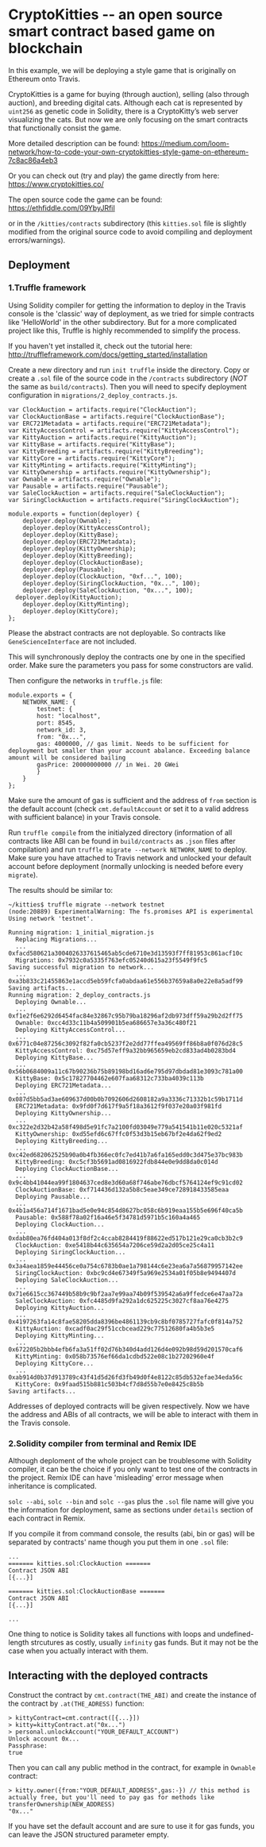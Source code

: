 # CryptoKitties -- an open source smart contract based game on blockchain 

In this example, we will be deploying a style game that is originally on Ethereum onto Travis. 

CryptoKitties is a game for buying (through auction), selling (also through auction), and breeding digital cats. Although each cat is represented by `uint256` as genetic code in Solidity, there is a CryptoKitty’s web server visualizing the cats. But now we are only focusing on the smart contracts that functionally consist the game.

More detailed description can be found: <https://medium.com/loom-network/how-to-code-your-own-cryptokitties-style-game-on-ethereum-7c8ac86a4eb3>

Or you can check out (try and play) the game directly from here: <https://www.cryptokitties.co/>

The open source code the game can be found: <https://ethfiddle.com/09YbyJRfiI> 

or in the `/kitties/contracts` subdirectory (this `kitties.sol` file is slightly modified from the original source code to avoid compiling and deployment errors/warnings).

## Deployment

### 1.Truffle framework

Using Solidity compiler for getting the information to deploy in the Travis console is the 'classic' way of deployment, as we tried for simple contracts like 'HelloWorld' in the other subdirectory. But for a more complicated project like this, Truffle is highly recommended to simplify the process.

If you haven't yet installed it, check out the tutorial here: <http://truffleframework.com/docs/getting_started/installation>

Create a new directory and run `init truffle` inside the directory. Copy or create a `.sol` file of the source code in the `/contracts` subdirectory (*NOT* the same as `build/contracts`). Then you will need to specify deployment configuration in `migrations/2_deploy_contracts.js`. 

```
var ClockAuction = artifacts.require("ClockAuction");
var ClockAuctionBase = artifacts.require("ClockAuctionBase");
var ERC721Metadata = artifacts.require("ERC721Metadata");
var KittyAccessControl = artifacts.require("KittyAccessControl");
var KittyAuction = artifacts.require("KittyAuction");
var KittyBase = artifacts.require("KittyBase");
var KittyBreeding = artifacts.require("KittyBreeding");
var KittyCore = artifacts.require("KittyCore");
var KittyMinting = artifacts.require("KittyMinting");
var KittyOwnership = artifacts.require("KittyOwnership");
var Ownable = artifacts.require("Ownable");
var Pausable = artifacts.require("Pausable");
var SaleClockAuction = artifacts.require("SaleClockAuction");
var SiringClockAuction = artifacts.require("SiringClockAuction");

module.exports = function(deployer) {
	deployer.deploy(Ownable);
	deployer.deploy(KittyAccessControl);
	deployer.deploy(KittyBase);
	deployer.deploy(ERC721Metadata);
	deployer.deploy(KittyOwnership);
	deployer.deploy(KittyBreeding);
	deployer.deploy(ClockAuctionBase);
	deployer.deploy(Pausable);
	deployer.deploy(ClockAuction, "0xf...", 100);
	deployer.deploy(SiringClockAuction, "0x...", 100);
	deployer.deploy(SaleClockAuction, "0x...", 100);
  deployer.deploy(KittyAuction);
	deployer.deploy(KittyMinting);
	deployer.deploy(KittyCore);
};
```

Please the abstract contracts are not deployable. So contracts like `GeneScienceInterface` are not included.

This will synchronously deploy the contracts one by one in the specified order. Make sure the parameters you pass for some constructors are valid. 

Then configure the networks in `truffle.js` file:

```
module.exports = {
	NETWORK_NAME: {
		testnet: {
		host: "localhost",
		port: 8545,
		network_id: 3,
		from: "0x...",
		gas: 4000000, // gas limit. Needs to be sufficient for deployment but smaller than your account abalance. Exceeding balance amount will be considered bailing
		gasPrice: 20000000000 // in Wei. 20 GWei
		}
	}
};
```

Make sure the amount of gas is sufficient and the address of `from` section is the default account (check `cmt.defaultAccount` or set it to a valid address with sufficient balance) in your Travis console. 

Run `truffle compile` from the initialyzed directory (information of all contracts like ABI can be found in `build/contracts` as `.json` files after compilation) and run `truffle migrate --network NETWORK_NAME` to deploy. Make sure you have attached to Travis network and unlocked your default account before deployment (normally unlocking is needed before every `migrate`).

The results should be similar to:

```
~/kitties$ truffle migrate --network testnet
(node:20889) ExperimentalWarning: The fs.promises API is experimental
Using network 'testnet'.

Running migration: 1_initial_migration.js
  Replacing Migrations...
  ... 0xfacd580621a3004026337615465ab5cde6710e3d13593f7ff81953c861acf10c
  Migrations: 0x7932c0a5335f763efc05240d615a23f5549f9fc5
Saving successful migration to network...
  ... 0xa3b833c21455863e1accd5eb59fcfa0abdaa61e556b37659a8a0e22e8a5adf99
Saving artifacts...
Running migration: 2_deploy_contracts.js
  Deploying Ownable...
  ... 0xf1e2f6e6292d6454fac84e32867c95b79ba18296af2db973dff59a29b2d2ff75
  Ownable: 0xcc4d33c11b4a509901b5ea686657e3a36c480f21
  Deploying KittyAccessControl...
  ... 0x6771c04e87256c3092f82fa0cb5237f2e2dd77ffea49569ff86b8a0f076d28c5
  KittyAccessControl: 0xc75d57eff9a32bb965659eb2cd833ad4b0283bd4
  Deploying KittyBase...
  ... 0x56b0684009a11c67b90236b75b89198bd16ad6e795d97dbdad81e3093c781a00
  KittyBase: 0x5c17827704462e607faa68312c733ba4039c113b
  Deploying ERC721Metadata...
  ... 0x087d5bb5ad3ae609637d00b0b7092606d2608182a9a3336c71332b1c59b1711d
  ERC721Metadata: 0x9fd0f7d617f9a5f18a3612f9f037e20a03f981fd
  Deploying KittyOwnership...
  ... 0xc322e2d32b42a58f498d5e91fc7a2100fd03049e779a541541b11e020c5321af
  KittyOwnership: 0xd55efd6c67ffc0f53d3b15eb67bf2e4da62f9ed2
  Deploying KittyBreeding...
  ... 0xc42ed682062525b90a0b4fb366ec0fc7ed41b7a6fa165edd0c3d475e37bc983b
  KittyBreeding: 0xc5cf3b5691ad0816922fdb844e0e9dd8da0c014d
  Deploying ClockAuctionBase...
  ... 0x9c4bb41044ea99f1804637ced8e3d60a68f746abe76dbcf5764124ef9c91cd02
  ClockAuctionBase: 0xf714436d132a5b8c5eae349ce728918433585eaa
  Deploying Pausable...
  ... 0x4b1a456a714f1671bad5e0e94c854d8627bc058c6b919eaa155b5e696f40ca5b
  Pausable: 0x588f78a02f16a46e5f34781d5971b5c160a4a465
  Deploying ClockAuction...
  ... 0xdab80ea76fd404a013f8df2c4ccab8284419f88622ed517b121e29ca0cb3b2c9
  ClockAuction: 0xe5418b44c635654a7206ce59d2a2d05ce25c4a11
  Deploying SiringClockAuction...
  ... 0x3a4aea1859e44456ce0a754c6783b0ae1a798144c6e23ea6a7a56879957142ee
  SiringClockAuction: 0xbc9cd4e67349f5a969e2534a01f05b8e9494407d
  Deploying SaleClockAuction...
  ... 0x71e6615cc367449b58b9c9bf2aa7e99aa74b09f539542a6a9ffedce6e47aa72a
  SaleClockAuction: 0xfc4485d9fa292a1dc625225c3027cf8aa76e4275
  Deploying KittyAuction...
  ... 0x4197263fa14c8fae58205dda8396be4861139cb9c8bf0785727fafc0f814a752
  KittyAuction: 0xcadf0ac29f51ccbcead229c77512680fa4b5b3e5
  Deploying KittyMinting...
  ... 0x672205b2bbb4efb6fa3a51ff02d76b340d4add126d4e092b98d59d201570caf6
  KittyMinting: 0x058b73576ef66da1cdbd522e08c1b27202960e4f
  Deploying KittyCore...
  ... 0xab914d0b37d913789c43f41d5d26fd3fb49d0f4e8122c85db532efae34eda56c
  KittyCore: 0x9faad515b881c503b4cf7d8d55b7e0e8425c8b5b
Saving artifacts...
```

Addresses of deployed contracts will be given respectively. Now we have the address and ABIs of all contracts, we will be able to interact with them in the Travis console.

### 2.Solidity compiler from terminal and Remix IDE

Although deploment of the whole project can be troublesome with Solidity compiler, it can be the choice if you only want to test one of the contracts in the project. Remix IDE can have 'misleading' error message when inheritance is complicated.

`solc --abi`, `solc --bin` and `solc --gas` plus the `.sol` file name will give you the information for deployment, same as sections under `details` section of each contract in Remix.

If you compile it from command console, the results (abi, bin or gas) will be separated by contracts' name though you put them in one `.sol` file:

```
...
======= kitties.sol:ClockAuction =======
Contract JSON ABI 
[{...}]

======= kitties.sol:ClockAuctionBase =======
Contract JSON ABI 
[{...}]

...
```

One thing to notice is Solidity takes all functions with loops and undefined-length strcutures as costly, usually `infinity` gas funds. But it may not be the case when you actually interact with them.

## Interacting with the deployed contracts

Construct the contract by `cmt.contract(THE_ABI)` and create the instance of the contract by `.at(THE_ADRESS)` function:

```
> kittyContract=cmt.contract([{...}])
> kitty=kittyContract.at("0x...")
> personal.unlockAccount("YOUR_DEFAULT_ACCOUNT")
Unlock account 0x...
Passphrase: 
true
```

Then you can call any public method in the contract, for example in `Ownable` contract:

```
> kitty.owner({from:"YOUR_DEFAULT_ADDRESS",gas:-}) // this method is actually free, but you'll need to pay gas for methods like transferOwnership(NEW_ADDRESS)
"0x..."
```
If you have set the default account and are sure to use it for gas funds, you can leave the JSON structured parameter empty.


